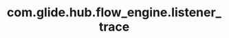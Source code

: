 ---
weight: 1560
layout: page
title: com.glide.hub.flow_engine.listener_trace
description: ""
value: "false"
---